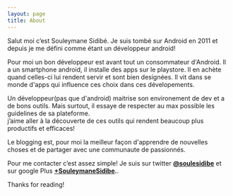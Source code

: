 ```yaml
---
layout: page
title: About
---
```


Salut moi c’est Souleymane Sidibé. Je suis tombé sur Android en 2011 et depuis je me défini comme étant  un développeur android! 

Pour moi un bon développeur est avant tout un consommateur d'Android. Il a un smartphone android, il installe des apps sur le playstore. Il en achète quand celles-ci lui rendent servir et sont bien designées. Il vit dans se monde d'apps qui influence ces choix dans ces dévelopements. 

Un développeur(pas que d'android) maitrise son environement de dev et a de bons outils. Mais surtout,  il essaye de respecter au max possible les guidelines de sa plateforme.  
j’aime aller à la découverte de ces outils qui rendent beaucoup plus productifs et efficaces!

Le blogging est, pour moi la meilleur façon d'apprendre de nouvelles choses et de partager avec une communaute de passionnés.

Pour me contacter c’est assez simple! Je suis  sur twitter **[@soulesidibe](https://twitter.com/soulesidibe)** et sur google Plus **[+SouleymaneSidibe](https://plus.google.com/u/0/+souleymanesidibe).**. 

Thanks for reading!
